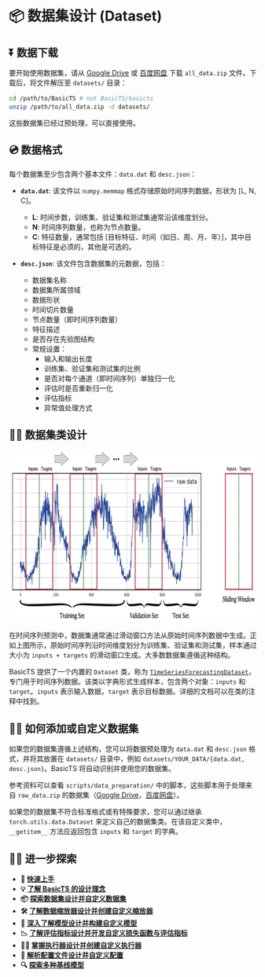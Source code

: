 # 📦 数据集设计 (Dataset)

## ⏬ 数据下载

要开始使用数据集，请从 [Google Drive](https://drive.google.com/drive/folders/14EJVODCU48fGK0FkyeVom_9lETh80Yjp?usp=sharing) 或 [百度网盘](https://pan.baidu.com/s/1shA2scuMdZHlx6pj35Dl7A?pwd=s2xe) 下载 `all_data.zip` 文件。下载后，将文件解压至 `datasets/` 目录：

```bash
cd /path/to/BasicTS # not BasicTS/basicts
unzip /path/to/all_data.zip -d datasets/
```

这些数据集已经过预处理，可以直接使用。

## 💿 数据格式

每个数据集至少包含两个基本文件：`data.dat` 和 `desc.json`：

- **`data.dat`**: 该文件以 `numpy.memmap` 格式存储原始时间序列数据，形状为 [L, N, C]。
    - **L**: 时间步数，训练集、验证集和测试集通常沿该维度划分。
    - **N**: 时间序列数量，也称为节点数量。
    - **C**: 特征数量，通常包括 [目标特征、时间（如日、周、月、年）]，其中目标特征是必须的，其他是可选的。
  
- **`desc.json`**: 该文件包含数据集的元数据，包括：
    - 数据集名称
    - 数据集所属领域
    - 数据形状
    - 时间切片数量
    - 节点数量（即时间序列数量）
    - 特征描述
    - 是否存在先验图结构
    - 常规设置：
        - 输入和输出长度
        - 训练集、验证集和测试集的比例
        - 是否对每个通道（即时间序列）单独归一化
        - 评估时是否重新归一化
        - 评估指标
        - 异常值处理方式

## 🧑‍💻 数据集类设计

<div align="center">
  <img src="figures/DatasetDesign.jpeg" height=350>
</div>

在时间序列预测中，数据集通常通过滑动窗口方法从原始时间序列数据中生成。正如上图所示，原始时间序列沿时间维度划分为训练集、验证集和测试集，样本通过大小为 `inputs + targets` 的滑动窗口生成。大多数数据集遵循这种结构。

BasicTS 提供了一个内置的 `Dataset` 类，称为 [`TimeSeriesForecastingDataset`](../basicts/data/simple_tsf_dataset.py)，专门用于时间序列数据。该类以字典形式生成样本，包含两个对象：`inputs` 和 `target`。`inputs` 表示输入数据，`target` 表示目标数据。详细的文档可以在类的注释中找到。

## 🧑‍🍳 如何添加或自定义数据集

如果您的数据集遵循上述结构，您可以将数据预处理为 `data.dat` 和 `desc.json` 格式，并将其放置在 `datasets/` 目录中，例如 `datasets/YOUR_DATA/{data.dat, desc.json}`。BasicTS 将自动识别并使用您的数据集。

参考资料可以查看 `scripts/data_preparation/` 中的脚本，这些脚本用于处理来自 `raw_data.zip` 的数据集（[Google Drive](https://drive.google.com/drive/folders/14EJVODCU48fGK0FkyeVom_9lETh80Yjp?usp=sharing)，[百度网盘](https://pan.baidu.com/s/1shA2scuMdZHlx6pj35Dl7A?pwd=s2xe)）。

如果您的数据集不符合标准格式或有特殊要求，您可以通过继承 `torch.utils.data.Dataset` 来定义自己的数据集类。在该自定义类中，`__getitem__` 方法应返回包含 `inputs` 和 `target` 的字典。

## 🧑‍💻 进一步探索

- **🎉 [快速上手](./getting_started_cn.md)**
- **💡 [了解 BasicTS 的设计理念](./overall_design_cn.md)**
- **📦 [探索数据集设计并自定义数据集](./dataset_design_cn.md)**
- **🛠️ [了解数据缩放器设计并创建自定义缩放器](./scaler_design_cn.md)**
- **🧠 [深入了解模型设计并构建自定义模型](./model_design_cn.md)**
- **📉 [了解评估指标设计并开发自定义损失函数与评估指标](./metrics_design_cn.md)**
- **🏃‍♂️ [掌握执行器设计并创建自定义执行器](./runner_design_cn.md)**
- **📜 [解析配置文件设计并自定义配置](./config_design_cn.md)**
- **🔍 [探索多种基线模型](../baselines/)**
